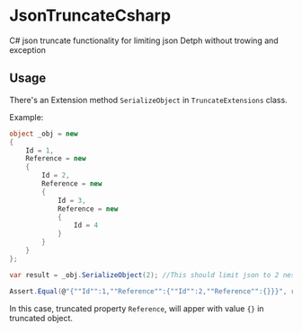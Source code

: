 # JsonTruncateCsharp
C# json truncate functionality for limiting json Detph without trowing and exception

## Usage
There's an Extension method `SerializeObject` in `TruncateExtensions` class. 

Example:
```c#
object _obj = new
{
    Id = 1,
    Reference = new
    {
        Id = 2,
        Reference = new
        {
            Id = 3,
            Reference = new
            {
                Id = 4
            }
        }
    }
};

var result = _obj.SerializeObject(2); //This should limit json to 2 nested objects

Assert.Equal(@"{""Id"":1,""Reference"":{""Id"":2,""Reference"":{}}}", result);
```

In this case, truncated property `Reference`, will apper with value `{}` in truncated object.
